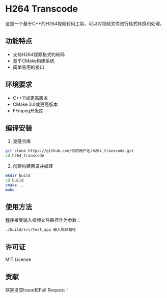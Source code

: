# H264 Transcode

这是一个基于C++的H264视频转码工具，可以对视频文件进行格式转换和处理。

## 功能特点

- 支持H264视频格式的转码
- 基于CMake构建系统
- 简单易用的接口

## 环境要求

- C++11或更高版本
- CMake 3.0或更高版本
- FFmpeg开发库

## 编译安装

1. 克隆仓库
```bash
git clone https://github.com/你的用户名/h264_transcode.git
cd h264_transcode
```

2. 创建构建目录并编译
```bash
mkdir build
cd build
cmake ..
make
```

## 使用方法

程序接受输入视频文件路径作为参数：

```bash
./build/src/test_app 输入视频路径
```

## 许可证

MIT License

## 贡献

欢迎提交Issue和Pull Request！
